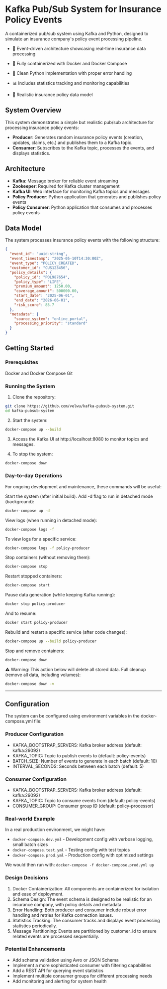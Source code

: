# Kafka Pub/Sub System for Insurance Policy Events

A containerized pub/sub system using Kafka and Python, designed to simulate an insurance company's policy event processing pipeline.

- 🔄 Event-driven architecture showcasing real-time insurance data processing

- 🐳 Fully containerized with Docker and Docker Compose

- 🐍 Clean Python implementation with proper error handling

- 📊 Includes statistics tracking and monitoring capabilities

- 📝 Realistic insurance policy data model

## System Overview

This system demonstrates a simple but realistic pub/sub architecture for processing insurance policy events:

- **Producer**: Generates random insurance policy events (creation, updates, claims, etc.) and publishes them to a Kafka topic.
- **Consumer**: Subscribes to the Kafka topic, processes the events, and displays statistics.

## Architecture

- **Kafka**: Message broker for reliable event streaming
- **Zookeeper**: Required for Kafka cluster management
- **Kafka UI**: Web interface for monitoring Kafka topics and messages
- **Policy Producer**: Python application that generates and publishes policy events
- **Policy Consumer**: Python application that consumes and processes policy events

## Data Model

The system processes insurance policy events with the following structure:

```json
{
  "event_id": "uuid-string",
  "event_timestamp": "2025-05-10T14:30:00Z",
  "event_type": "POLICY_CREATED",
  "customer_id": "CUS123456",
  "policy_details": {
    "policy_id": "POL987654",
    "policy_type": "LIFE",
    "premium_amount": 1250.00,
    "coverage_amount": 500000.00,
    "start_date": "2025-06-01",
    "end_date": "2026-06-01",
    "risk_score": 85.7
  },
  "metadata": {
    "source_system": "online_portal",
    "processing_priority": "standard"
  }
}
```

## Getting Started

### Prerequisites
Docker and Docker Compose
Git

### Running the System

1. Clone the repository:
```sh
git clone https://github.com/velwu/kafka-pubsub-system.git
cd kafka-pubsub-system
```

2. Start the system:
```sh
docker-compose up --build
```

3. Access the Kafka UI at http://localhost:8080 to monitor topics and messages.

4. To stop the system:
```sh
docker-compose down
```

### Day-to-day Operations

For ongoing development and maintenance, these commands will be useful:

Start the system (after initial build). Add -d flag to run in detached mode (background):

```sh
docker-compose up -d
```

View logs (when running in detached mode):
```sh
docker-compose logs -f
```

To view logs for a specific service:
```sh
docker-compose logs -f policy-producer
```

Stop containers (without removing them):
```sh
docker-compose stop
```

Restart stopped containers:
```sh
docker-compose start
```

Pause data generation (while keeping Kafka running):
```sh
docker stop policy-producer
```

And to resume:
```sh
docker start policy-producer
```

Rebuild and restart a specific service (after code changes):
```sh
docker-compose up --build policy-producer
```

Stop and remove containers:
```sh
docker-compose down
```

⚠️ Warning: This action below will delete all stored data.
Full cleanup (remove all data, including volumes):
```sh
docker-compose down -v
```

---

## Configuration
The system can be configured using environment variables in the docker-compose.yml file:

### Producer Configuration
- KAFKA_BOOTSTRAP_SERVERS: Kafka broker address (default: kafka:29092)
- KAFKA_TOPIC: Topic to publish events to (default: policy-events)
- BATCH_SIZE: Number of events to generate in each batch (default: 10)
- INTERVAL_SECONDS: Seconds between each batch (default: 5)

### Consumer Configuration
- KAFKA_BOOTSTRAP_SERVERS: Kafka broker address (default: kafka:29092)
- KAFKA_TOPIC: Topic to consume events from (default: policy-events)
- CONSUMER_GROUP: Consumer group ID (default: policy-processor)

### Real-world Example
In a real production environment, we might have:
- `docker-compose.dev.yml` - Development config with verbose logging, small batch sizes
- `docker-compose.test.yml` - Testing config with test topics
- `docker-compose.prod.yml` - Production config with optimized settings

We would then run with: `docker-compose -f docker-compose.prod.yml up`

### Design Decisions
1. Docker Containerization: All components are containerized for isolation and ease of deployment.
2. Schema Design: The event schema is designed to be realistic for an insurance company, with policy details and metadata.
3. Error Handling: Both producer and consumer include robust error handling and retries for Kafka connection issues.
4. Statistics Tracking: The consumer tracks and displays event processing statistics periodically.
5. Message Partitioning: Events are partitioned by customer_id to ensure related events are processed sequentially.

### Potential Enhancements
- Add schema validation using Avro or JSON Schema
- Implement a more sophisticated consumer with filtering capabilities
- Add a REST API for querying event statistics
- Implement multiple consumer groups for different processing needs
- Add monitoring and alerting for system health
